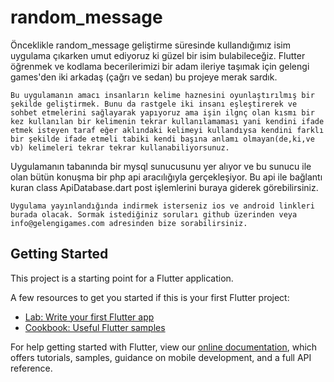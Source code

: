 # random_message

Önceklikle random_message geliştirme süresinde kullandığımız isim uygulama çıkarken umut ediyoruz ki güzel bir isim bulabileceğiz. Flutter öğrenmek ve kodlama becerilerimizi bir adam ileriye taşımak için gelengi games'den iki arkadaş (çağrı ve sedan) bu projeye merak sardık.

    Bu uygulamanın amacı insanların kelime haznesini oyunlaştırılmış bir şekilde geliştirmek. Bunu da rastgele iki insanı eşleştirerek ve sohbet etmelerini sağlayarak yapıyoruz ama işin ilgnç olan kısmı bir kez kullanılan bir kelimenin tekrar kullanılamaması yani kendini ifade etmek isteyen taraf eğer aklındaki kelimeyi kullandıysa kendini farklı bir şekilde ifade etmeli tabiki kendi başına anlamı olmayan(de,ki,ve vb) kelimeleri tekrar tekrar kullanabiliyorsunuz.

Uygulamanın tabanında bir mysql sunucusunu yer alıyor ve bu sunucu ile olan bütün konuşma bir php api aracılığıyla gerçekleşiyor. Bu api ile bağlantı kuran class ApiDatabase.dart post işlemlerini buraya giderek görebilirsiniz.

    Uygulama yayınlandığında indirmek isterseniz ios ve android linkleri burada olacak. Sormak istediğiniz soruları github üzerinden veya info@gelengigames.com adresinden bize sorabilirsiniz.

## Getting Started

This project is a starting point for a Flutter application.

A few resources to get you started if this is your first Flutter project:

- [Lab: Write your first Flutter app](https://flutter.io/docs/get-started/codelab)
- [Cookbook: Useful Flutter samples](https://flutter.io/docs/cookbook)

For help getting started with Flutter, view our 
[online documentation](https://flutter.io/docs), which offers tutorials, 
samples, guidance on mobile development, and a full API reference.
